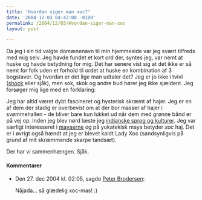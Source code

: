 ```yaml
---
title: 'Hvordan siger man xoc?'
date: '2004-12-03 04:42:00 -0100'
permalink: /2004/12/03/Hvordan-siger-man-xoc
layout: post

---
```

Da jeg i sin tid valgte domænenavn til min hjemmeside var jeg svært tilfreds med mig selv. Jeg havde fundet et kort ord der, syntes jeg, var nemt at huske og havde betydning for mig. Det har senere vist sig at det ikke er så nemt for folk uden et forhold til ordet at huske en kombination af 3 bogstaver. Og hvordan er det lige man udtaler det? Jeg er jo ikke i tvivl ([shock](http://en.wikipedia.org/wiki/Shark#The_name) eller sjåk), men sok, skok og andre bud hører jeg ikke sjældent. Jeg forsøger mig lige med en forklaring:

Jeg har altid været dybt fascineret og hysterisk skræmt af hajer. Jeg er en af dem der stadig er overbevist om at der bor masser af hajer i svømmehallen - de bliver bare kun lukket ud når dem med grønne bånd er på vej op. Inden jeg blev nørd læste jeg [indianske sprog og kulturer](http://hum.ku.dk/religion/indiansk/index.html). Jeg var særligt interesseret i [mayaerne](http://en.wikipedia.org/wiki/Maya_civilization) og på yukatekisk maya betyder _xoc_ haj. Det er i øvrigt også hændt at jeg er blevet kaldt Lady Xoc (sandsynligvis på grund af mit skræmmende skarpe tandsæt).

Der har vi sammenhængen. Sjåk.
<div class="vintage-comments">
<h4>Kommentarer </h4>
<ul class="vintage-comments-list"><li>
<p class="comment-meta">Den <time pubdate datetime="2004-12-27T02:05:33+01:00">27. dec 2004 kl.  02:05</time>, sagde <a href="http://pe.ter.dk/">Peter Brodersen</a>:</p>
<p>Nåjada... så glædelig xoc-mas! :)</p>
</li>
</ul>
</div>
